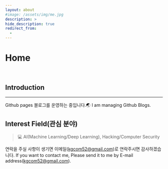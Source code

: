 ```yaml
---
layout: about
#image: /assets/img/me.jpg
description: >
hide_description: true
redirect_from:
  -
---
```


# Home

<br>

## Introduction
---

Github pages 블로그를 운영하는 중입니다.🌏
I am managing Github Blogs.

## **Interest Field(관심 분야)**
> 💻 AI(Machine Learning/Deep Learning), Hacking/Computer Security

연락을 주실 사항이 생기면 이메일(kgcom52@gmail.com)로 연락주시면 감사하겠습니다.
If you want to contact me, Please send it to me by E-mail address(kgcom52@gmail.com).
